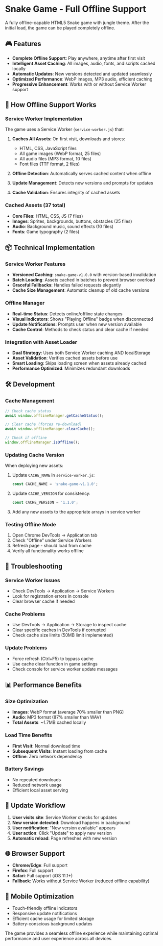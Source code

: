 # Snake Game - Full Offline Support

A fully offline-capable HTML5 Snake game with jungle theme. After the initial load, the game can be played completely offline.

## 🎮 Features

- **Complete Offline Support**: Play anywhere, anytime after first visit
- **Intelligent Asset Caching**: All images, audio, fonts, and scripts cached locally
- **Automatic Updates**: New versions detected and updated seamlessly
- **Optimized Performance**: WebP images, MP3 audio, efficient caching
- **Progressive Enhancement**: Works with or without Service Worker support

## 🚀 How Offline Support Works

### Service Worker Implementation
The game uses a Service Worker (`service-worker.js`) that:

1. **Caches All Assets**: On first visit, downloads and stores:
   - HTML, CSS, JavaScript files
   - All game images (WebP format, 25 files)
   - All audio files (MP3 format, 10 files) 
   - Font files (TTF format, 2 files)

2. **Offline Detection**: Automatically serves cached content when offline

3. **Update Management**: Detects new versions and prompts for updates

4. **Cache Validation**: Ensures integrity of cached assets

### Cached Assets (37 total)
- **Core Files**: HTML, CSS, JS (7 files)
- **Images**: Sprites, backgrounds, buttons, obstacles (25 files)  
- **Audio**: Background music, sound effects (10 files)
- **Fonts**: Game typography (2 files)

## 📦 Technical Implementation

### Service Worker Features
- **Versioned Caching**: `snake-game-v1.0.0` with version-based invalidation
- **Batch Loading**: Assets cached in batches to prevent browser overload
- **Graceful Fallbacks**: Handles failed requests elegantly
- **Cache Size Management**: Automatic cleanup of old cache versions

### Offline Manager
- **Real-time Status**: Detects online/offline state changes
- **Visual Indicators**: Shows "Playing Offline" badge when disconnected
- **Update Notifications**: Prompts user when new version available
- **Cache Control**: Methods to check status and clear cache if needed

### Integration with Asset Loader
- **Dual Strategy**: Uses both Service Worker caching AND localStorage
- **Asset Validation**: Verifies cached assets before use
- **Smart Loading**: Skips loading screen when assets already cached
- **Performance Optimized**: Minimizes redundant downloads

## 🛠 Development

### Cache Management
```javascript
// Check cache status
await window.offlineManager.getCacheStatus();

// Clear cache (forces re-download)
await window.offlineManager.clearCache();

// Check if offline
window.offlineManager.isOffline();
```

### Updating Cache Version
When deploying new assets:

1. Update `CACHE_NAME` in `service-worker.js`:
   ```javascript
   const CACHE_NAME = 'snake-game-v1.1.0';
   ```

2. Update `CACHE_VERSION` for consistency:
   ```javascript
   const CACHE_VERSION = '1.1.0';
   ```

3. Add any new assets to the appropriate arrays in service worker

### Testing Offline Mode
1. Open Chrome DevTools → Application tab
2. Check "Offline" under Service Workers
3. Refresh page - should load from cache
4. Verify all functionality works offline

## 🔧 Troubleshooting

### Service Worker Issues
- Check DevTools → Application → Service Workers
- Look for registration errors in console
- Clear browser cache if needed

### Cache Problems
- Use DevTools → Application → Storage to inspect cache
- Clear specific caches in DevTools if corrupted
- Check cache size limits (50MB limit implemented)

### Update Problems
- Force refresh (Ctrl+F5) to bypass cache
- Use cache clear function in game settings
- Check console for service worker update messages

## 📊 Performance Benefits

### Size Optimization
- **Images**: WebP format (average 70% smaller than PNG)
- **Audio**: MP3 format (87% smaller than WAV)
- **Total Assets**: ~1.7MB cached locally

### Load Time Benefits
- **First Visit**: Normal download time
- **Subsequent Visits**: Instant loading from cache
- **Offline**: Zero network dependency

### Battery Savings
- No repeated downloads
- Reduced network usage
- Efficient local asset serving

## 🔄 Update Workflow

1. **User visits site**: Service Worker checks for updates
2. **New version detected**: Download happens in background
3. **User notification**: "New version available" appears
4. **User action**: Click "Update" to apply new version
5. **Automatic reload**: Page refreshes with new version

## 🌐 Browser Support

- **Chrome/Edge**: Full support
- **Firefox**: Full support  
- **Safari**: Full support (iOS 11.1+)
- **Fallback**: Works without Service Worker (reduced offline capability)

## 📱 Mobile Optimization

- Touch-friendly offline indicators
- Responsive update notifications
- Efficient cache usage for limited storage
- Battery-conscious background updates

The game provides a seamless offline experience while maintaining optimal performance and user experience across all devices.